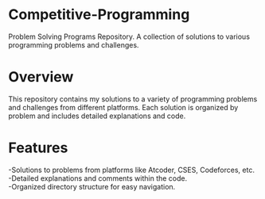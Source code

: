 # Competitive-Programming
Problem Solving Programs Repository. A collection of solutions to various programming problems and challenges.

# Overview
This repository contains my solutions to a variety of programming problems and challenges from different platforms. Each solution is organized by problem and includes detailed explanations and code.

# Features
-Solutions to problems from platforms like Atcoder, CSES, Codeforces, etc.  
-Detailed explanations and comments within the code.  
-Organized directory structure for easy navigation.  
